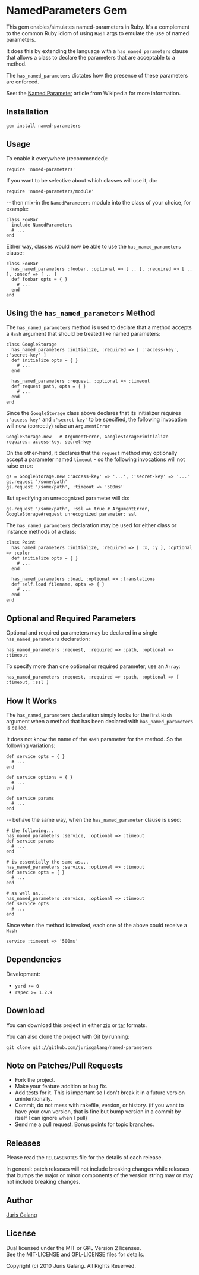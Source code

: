 NamedParameters Gem
===================
This gem enables/simulates named-parameters in Ruby. It's a complement to the 
common Ruby idiom of using `Hash` args to emulate the use of named parameters. 

It does this by extending the language with a `has_named_parameters` clause 
that allows a class to declare the parameters that are acceptable to a method.

The `has_named_parameters` dictates how the presence of these parameters are
enforced.

See: the [Named Parameter](http://en.wikipedia.org/wiki/named_parameter) article from 
Wikipedia for more information.

Installation
------------

    gem install named-parameters

Usage
-----    
To enable it everywhere (recommended):

    require 'named-parameters'

If you want to be selective about which classes will use it, do:

    require 'named-parameters/module'

-- then mix-in the `NamedParameters` module into the class of your choice, for
example:

    class FooBar
      include NamedParameters
      # ...
    end

Either way, classes would now be able to use the `has_named_parameters` clause:

    class FooBar
      has_named_parameters :foobar, :optional => [ .. ], :required => [ .. ], :oneof => [ .. ]
      def foobar opts = { }
        # ...
      end
    end

Using the `has_named_parameters` Method
-------------------------------------
The `has_named_parameters` method is used to declare that a method accepts a
`Hash` argument that should be treated like named parameters:

    class GoogleStorage
      has_named_parameters :initialize, :required => [ :'access-key', :'secret-key' ]
      def initialize opts = { }
        # ...
      end
      
      has_named_parameters :request, :optional => :timeout
      def request path, opts = { }
        # ...
      end
    end
    
Since the `GoogleStorage` class above declares that its initializer requires
`:'access-key'` and  `:'secret-key'` to be specified, the following
invocation will now (correctly) raise an `ArgumentError` 

    GoogleStorage.new   # ArgumentError, GoogleStorage#initialize requires: access-key, secret-key

On the other-hand, it declares that the `request` method may optionally accept 
a parameter named `timeout` - so the following invocations will not raise error:

    gs = GoogleStorage.new :'access-key' => '...', :'secret-key' => '...'
    gs.request '/some/path'
    gs.request '/some/path', :timeout => '500ms'

But specifying an unrecognized parameter will do:

    gs.request '/some/path', :ssl => true # ArgumentError, GoogleStorage#request unrecognized parameter: ssl
    
The `has_named_parameters` declaration may be used for either class or 
instance methods of a class:

    class Point
      has_named_parameters :initialize, :required => [ :x, :y ], :optional => :color
      def initialize opts = { }
        # ...
      end

      has_named_parameters :load, :optional => :translations
      def self.load filename, opts => { }
        # ...
      end
    end
    

Optional and Required Parameters
--------------------------------
Optional and required parameters may be declared in a single 
`has_named_parameters` declaration:

    has_named_parameters :request, :required => :path, :optional => :timeout

To specify more than one optional or required parameter, use an `Array`:

    has_named_parameters :request, :required => :path, :optional => [ :timeout, :ssl ]

How It Works
------------
The `has_named_parameters` declaration simply looks for the first `Hash` 
argument when a method that has been declared with `has_named_parameters` is 
called.

It does not know the name of the `Hash` parameter for the method. So the 
following variations:

    def service opts = { }
      # ...
    end

    def service options = { } 
      # ...
    end

    def service params
      # ...
    end

-- behave the same way, when the `has_named_parameter` clause is used:

    # the following...
    has_named_parameters :service, :optional => :timeout
    def service params
      # ...
    end

    # is essentially the same as...
    has_named_parameters :service, :optional => :timeout
    def service opts = { }
      # ...
    end

    # as well as...
    has_named_parameters :service, :optional => :timeout
    def service opts
      # ...
    end
    
Since when the method is invoked, each one of the above could receive a `Hash`

    service :timeout => '500ms'

Dependencies
------------
Development:

* `yard >= 0`
* `rspec >= 1.2.9`

Download
--------
You can download this project in either
[zip](http://github.com/jurisgalang/named-parameters/zipball/master) or
[tar](http://github.com/jurisgalang/named-parameters/tarball/master") formats.

You can also clone the project with [Git](http://git-scm.com)
by running: 

    git clone git://github.com/jurisgalang/named-parameters

Note on Patches/Pull Requests
-----------------------------
* Fork the project.
* Make your feature addition or bug fix.
* Add tests for it. This is important so I don't break it in a future version 
  unintentionally.
* Commit, do not mess with rakefile, version, or history. (if you want to have 
  your own version, that is fine but bump version in a commit by itself I can 
  ignore when I pull)
* Send me a pull request. Bonus points for topic branches.

Releases
--------
Please read the `RELEASENOTES` file for the details of each release. 

In general: patch releases will not include breaking changes while releases 
that bumps the major or minor components of the version string may or may not 
include breaking changes.

Author
------
[Juris Galang](http://github.com/jurisgalang/)

License
-------
Dual licensed under the MIT or GPL Version 2 licenses.  
See the MIT-LICENSE and GPL-LICENSE files for details.

Copyright (c) 2010 Juris Galang. All Rights Reserved.
